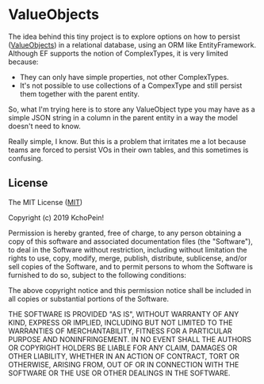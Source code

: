 # ValueObjects

The idea behind this tiny project is to explore options on how to persist ([ValueObjects](https://martinfowler.com/bliki/ValueObject.html)) in a relational database, using an ORM like EntityFramework.
Although EF supports the notion of ComplexTypes, it is very limited because:
- They can only have simple properties, not other ComplexTypes.
- It's not possible to use collections of a CompexType and still persist them together with the parent entity.

So, what I'm trying here is to store any ValueObject type you may have as a simple JSON string in a column in the parent entity in a way the model doesn't need to know.

Really simple, I know. But this is a problem that irritates me a lot because teams are forced to persist VOs in their own tables, and this sometimes is confusing.

## License
The MIT License ([MIT](https://tldrlegal.com/license/mit-license#summary))

Copyright (c) 2019 KchoPein!

Permission is hereby granted, free of charge, to any person obtaining a copy of this software and associated documentation files (the "Software"), to deal in the Software without restriction, including without limitation the rights to use, copy, modify, merge, publish, distribute, sublicense, and/or sell copies of the Software, and to permit persons to whom the Software is furnished to do so, subject to the following conditions:

The above copyright notice and this permission notice shall be included in all copies or substantial portions of the Software.

THE SOFTWARE IS PROVIDED "AS IS", WITHOUT WARRANTY OF ANY KIND, EXPRESS OR IMPLIED, INCLUDING BUT NOT LIMITED TO THE WARRANTIES OF MERCHANTABILITY, FITNESS FOR A PARTICULAR PURPOSE AND NONINFRINGEMENT. IN NO EVENT SHALL THE AUTHORS OR COPYRIGHT HOLDERS BE LIABLE FOR ANY CLAIM, DAMAGES OR OTHER LIABILITY, WHETHER IN AN ACTION OF CONTRACT, TORT OR OTHERWISE, ARISING FROM, OUT OF OR IN CONNECTION WITH THE SOFTWARE OR THE USE OR OTHER DEALINGS IN THE SOFTWARE.
